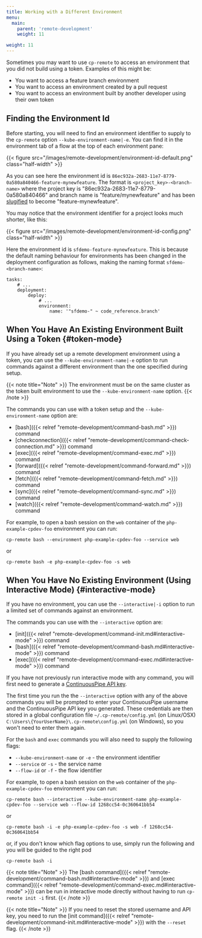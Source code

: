 ```yaml
---
title: Working with a Different Environment
menu:
  main:
    parent: 'remote-development'
    weight: 11

weight: 11
---
```


Sometimes you may want to use `cp-remote` to access an environment that you did not build using a token. Examples of this might be:

* You want to access a feature branch environment
* You want to access an environment created by a pull request
* You want to access an environment built by another developer using their own token

## Finding the Environment Id

Before starting, you will need to find an environment identifier to supply to the `cp-remote` option `--kube-environment-name|-e`. You can find it in the environment tab of a flow at the top of each environment pane: 

{{< figure src="/images/remote-development/environment-id-default.png" class="half-width" >}}

As you can see here the environment id is `86ec932a-2683-11e7-8779-0a580a840466-feature-mynewfeature`. The format is `<project_key>-<branch-name>` where the project key is "86ec932a-2683-11e7-8779-0a580a840466" and branch name is "feature/mynewfeature" and has been [slugified](https://en.wikipedia.org/wiki/Semantic_URL#Slug) to become "feature-mynewfeature".

You may notice that the environment identifier for a project looks much shorter, like this:

{{< figure src="/images/remote-development/environment-id-config.png" class="half-width" >}}

Here the environment id is `sfdemo-feature-mynewfeature`. This is because the default naming behaviour for environments has been changed in the deployment configuration as follows, making the naming format `sfdemo-<branch-name>`:

```
tasks:
    # ...
    deployment:
        deploy:
            # ...
            environment:
                name: '"sfdemo-" ~ code_reference.branch'
```

## When You Have An Existing Environment Built Using a Token {#token-mode}

If you have already set up a remote development environment using a token, you can use the `--kube-environment-name|-e` option to run commands against a different environment than the one specified during setup.

{{< note title="Note" >}} 
The environment must be on the same cluster as the token built environment to use the `--kube-environment-name` option.
{{< /note >}}

The commands you can use with a token setup and the `--kube-environment-name` option are:

* [bash]({{< relref "remote-development/command-bash.md" >}}) command
* [checkconnection]({{< relref "remote-development/command-check-connection.md" >}}) command
* [exec]({{< relref "remote-development/command-exec.md" >}}) command
* [forward]({{< relref "remote-development/command-forward.md" >}}) command
* [fetch]({{< relref "remote-development/command-fetch.md" >}}) command
* [sync]({{< relref "remote-development/command-sync.md" >}}) command
* [watch]({{< relref "remote-development/command-watch.md" >}}) command

For example, to open a bash session on the `web` container of the `php-example-cpdev-foo` environment you can run:

```
cp-remote bash --environment php-example-cpdev-foo --service web
```

or

```
cp-remote bash -e php-example-cpdev-foo -s web
```

## When You Have No Existing Environment (Using Interactive Mode) {#interactive-mode}

If you have no environment, you can use the `--interactive|-i` option to run a limited set of commands against an environment.

The commands you can use with the `--interactive` option are:

* [init]({{< relref "remote-development/command-init.md#interactive-mode" >}}) command
* [bash]({{< relref "remote-development/command-bash.md#interactive-mode" >}}) command
* [exec]({{< relref "remote-development/command-exec.md#interactive-mode" >}}) command

If you have not previously run interactive mode with any command, you will first need to generate a [ContinuousPipe API key](https://authenticator.continuouspipe.io/account/api-keys).

The first time you run the the `--interactive` option with any of the above commands you will be prompted to enter your ContinuousPipe username and the ContinuousPipe API key you generated. These credentials are then stored in a global configuration file `~/.cp-remote/config.yml` (on Linux/OSX) `C:\Users\{YourUserName}\.cp-remote\config.yml` (on Windows), so you won't need to enter them again.

For the `bash` and `exec` commands you will also need to supply the following flags:

- `--kube-environment-name` or `-e` - the environment identifier
- `--service` or `-s` - the service name
- `--flow-id` or `-f` - the flow identifier

For example, to open a bash session on the `web` container of the `php-example-cpdev-foo` environment you can run:

```
cp-remote bash --interactive --kube-environment-name php-example-cpdev-foo --service web --flow-id 1268cc54-0c360641bb54
```

or

```
cp-remote bash -i -e php-example-cpdev-foo -s web -f 1268cc54-0c360641bb54
```

or, if you don't know which flag options to use, simply run the following and you will be guided to the right pod

```
cp-remote bash -i
```

{{< note title="Note" >}} 
The [bash command]({{< relref "remote-development/command-bash.md#interactive-mode" >}}) and [exec command]({{< relref "remote-development/command-exec.md#interactive-mode" >}}) can be run in interactive mode directly without having to run `cp-remote init -i` first.
{{< /note >}}

{{< note title="Note" >}}
If you need to reset the stored username and API key, you need to run the [init command]({{< relref "remote-development/command-init.md#interactive-mode" >}}) with the `--reset` flag.
{{< /note >}}
